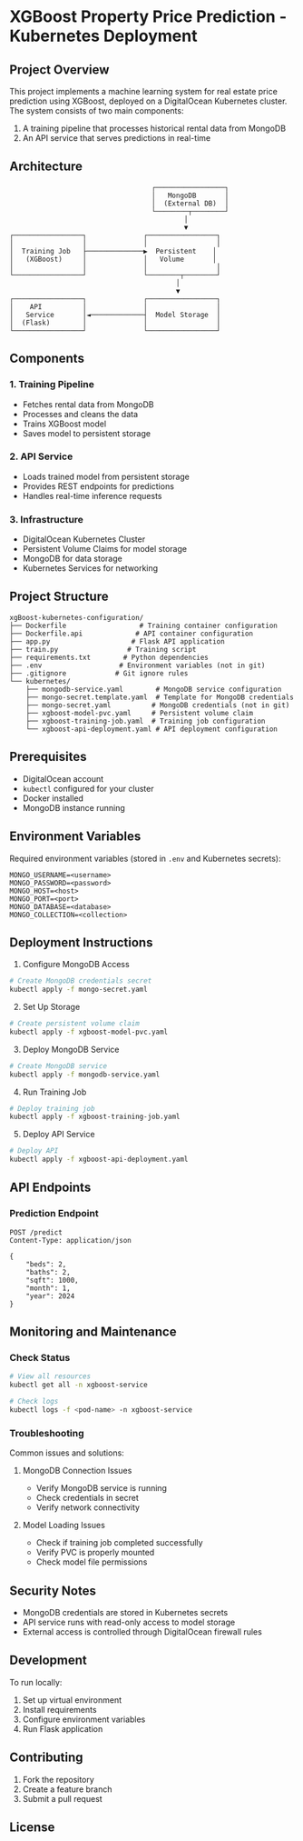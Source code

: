 # XGBoost Property Price Prediction - Kubernetes Deployment

## Project Overview
This project implements a machine learning system for real estate price prediction using XGBoost, deployed on a DigitalOcean Kubernetes cluster. The system consists of two main components:
1. A training pipeline that processes historical rental data from MongoDB
2. An API service that serves predictions in real-time

## Architecture
```
                                   ┌─────────────────┐
                                   │   MongoDB       │
                                   │  (External DB)  │
                                   └────────┬────────┘
                                           │
                                           ▼
┌─────────────────┐              ┌─────────────────┐
│                 │              │                 │
│  Training Job   ├──────────────▶  Persistent    │
│   (XGBoost)     │              │   Volume       │
│                 │              │                 │
└─────────────────┘              └────────┬────────┘
                                         │
                                         ▼
┌─────────────────┐              ┌─────────────────┐
│    API          │              │                 │
│   Service       │◄─────────────┤  Model Storage  │
│  (Flask)        │              │                 │
└─────────────────┘              └─────────────────┘
```

## Components

### 1. Training Pipeline
- Fetches rental data from MongoDB
- Processes and cleans the data
- Trains XGBoost model
- Saves model to persistent storage

### 2. API Service
- Loads trained model from persistent storage
- Provides REST endpoints for predictions
- Handles real-time inference requests

### 3. Infrastructure
- DigitalOcean Kubernetes Cluster
- Persistent Volume Claims for model storage
- MongoDB for data storage
- Kubernetes Services for networking

## Project Structure
```
xgBoost-kubernetes-configuration/
├── Dockerfile                  # Training container configuration
├── Dockerfile.api             # API container configuration
├── app.py                    # Flask API application
├── train.py                 # Training script
├── requirements.txt        # Python dependencies
├── .env                   # Environment variables (not in git)
├── .gitignore            # Git ignore rules
└── kubernetes/
    ├── mongodb-service.yaml        # MongoDB service configuration
    ├── mongo-secret.template.yaml  # Template for MongoDB credentials
    ├── mongo-secret.yaml          # MongoDB credentials (not in git)
    ├── xgboost-model-pvc.yaml     # Persistent volume claim
    ├── xgboost-training-job.yaml  # Training job configuration
    └── xgboost-api-deployment.yaml # API deployment configuration
```

## Prerequisites
- DigitalOcean account
- `kubectl` configured for your cluster
- Docker installed
- MongoDB instance running

## Environment Variables
Required environment variables (stored in `.env` and Kubernetes secrets):
```
MONGO_USERNAME=<username>
MONGO_PASSWORD=<password>
MONGO_HOST=<host>
MONGO_PORT=<port>
MONGO_DATABASE=<database>
MONGO_COLLECTION=<collection>
```

## Deployment Instructions

1. Configure MongoDB Access
```bash
# Create MongoDB credentials secret
kubectl apply -f mongo-secret.yaml
```

2. Set Up Storage
```bash
# Create persistent volume claim
kubectl apply -f xgboost-model-pvc.yaml
```

3. Deploy MongoDB Service
```bash
# Create MongoDB service
kubectl apply -f mongodb-service.yaml
```

4. Run Training Job
```bash
# Deploy training job
kubectl apply -f xgboost-training-job.yaml
```

5. Deploy API Service
```bash
# Deploy API
kubectl apply -f xgboost-api-deployment.yaml
```

## API Endpoints

### Prediction Endpoint
```
POST /predict
Content-Type: application/json

{
    "beds": 2,
    "baths": 2,
    "sqft": 1000,
    "month": 1,
    "year": 2024
}
```

## Monitoring and Maintenance

### Check Status
```bash
# View all resources
kubectl get all -n xgboost-service

# Check logs
kubectl logs -f <pod-name> -n xgboost-service
```

### Troubleshooting
Common issues and solutions:
1. MongoDB Connection Issues
   - Verify MongoDB service is running
   - Check credentials in secret
   - Verify network connectivity

2. Model Loading Issues
   - Check if training job completed successfully
   - Verify PVC is properly mounted
   - Check model file permissions

## Security Notes
- MongoDB credentials are stored in Kubernetes secrets
- API service runs with read-only access to model storage
- External access is controlled through DigitalOcean firewall rules

## Development
To run locally:
1. Set up virtual environment
2. Install requirements
3. Configure environment variables
4. Run Flask application

## Contributing
1. Fork the repository
2. Create a feature branch
3. Submit a pull request

## License
